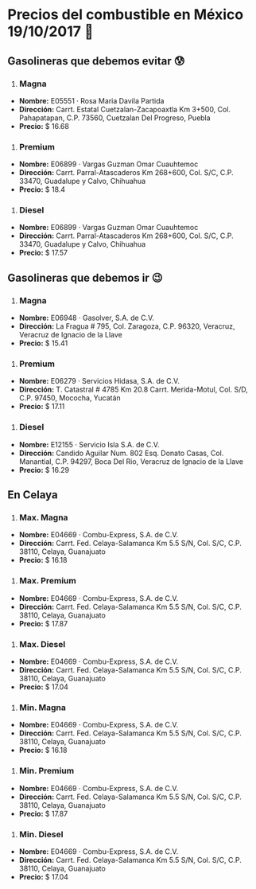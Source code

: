 # Precios del combustible en México 19/10/2017 :car:

## Gasolineras que debemos evitar :cold_sweat:
1. ### Magna
  * **Nombre:** E05551 · Rosa Maria Davila Partida
  * **Dirección:** Carrt. Estatal Cuetzalan-Zacapoaxtla Km 3+500, Col. Pahapatapan, C.P. 73560, Cuetzalan Del Progreso, Puebla
  * **Precio:** $ 16.68

1. ### Premium
  * **Nombre:** E06899 · Vargas Guzman Omar Cuauhtemoc
  * **Dirección:** Carrt. Parral-Atascaderos Km 268+600, Col. S/C, C.P. 33470, Guadalupe y Calvo, Chihuahua
  * **Precio:** $ 18.4

1. ### Diesel
  * **Nombre:** E06899 · Vargas Guzman Omar Cuauhtemoc
  * **Dirección:** Carrt. Parral-Atascaderos Km 268+600, Col. S/C, C.P. 33470, Guadalupe y Calvo, Chihuahua
  * **Precio:** $ 17.57


## Gasolineras que debemos ir :wink:
1. ### Magna
  * **Nombre:** E06948 · Gasolver, S.A. de C.V.
  * **Dirección:** La Fragua # 795, Col. Zaragoza, C.P. 96320, Veracruz, Veracruz de Ignacio de la Llave
  * **Precio:** $ 15.41

1. ### Premium
  * **Nombre:** E06279 · Servicios Hidasa, S.A. de C.V.
  * **Dirección:** T. Catastral # 4785 Km 20.8 Carrt. Merida-Motul, Col. S/D, C.P. 97450, Mococha, Yucatán
  * **Precio:** $ 17.11

1. ### Diesel
  * **Nombre:** E12155 · Servicio Isla S.A. de C.V.
  * **Dirección:** Candido Aguilar Num. 802 Esq. Donato Casas, Col. Manantial, C.P. 94297, Boca Del Rio, Veracruz de Ignacio de la Llave
  * **Precio:** $ 16.29


## En Celaya
1. ### Max. Magna
  * **Nombre:** E04669 · Combu-Express, S.A. de C.V.
  * **Dirección:** Carrt. Fed. Celaya-Salamanca Km 5.5 S/N, Col. S/C, C.P. 38110, Celaya, Guanajuato
  * **Precio:** $ 16.18

1. ### Max. Premium
  * **Nombre:** E04669 · Combu-Express, S.A. de C.V.
  * **Dirección:** Carrt. Fed. Celaya-Salamanca Km 5.5 S/N, Col. S/C, C.P. 38110, Celaya, Guanajuato
  * **Precio:** $ 17.87

1. ### Max. Diesel
  * **Nombre:** E04669 · Combu-Express, S.A. de C.V.
  * **Dirección:** Carrt. Fed. Celaya-Salamanca Km 5.5 S/N, Col. S/C, C.P. 38110, Celaya, Guanajuato
  * **Precio:** $ 17.04
1. ### Min. Magna
  * **Nombre:** E04669 · Combu-Express, S.A. de C.V.
  * **Dirección:** Carrt. Fed. Celaya-Salamanca Km 5.5 S/N, Col. S/C, C.P. 38110, Celaya, Guanajuato
  * **Precio:** $ 16.18

1. ### Min. Premium
  * **Nombre:** E04669 · Combu-Express, S.A. de C.V.
  * **Dirección:** Carrt. Fed. Celaya-Salamanca Km 5.5 S/N, Col. S/C, C.P. 38110, Celaya, Guanajuato
  * **Precio:** $ 17.87

1. ### Min. Diesel
  * **Nombre:** E04669 · Combu-Express, S.A. de C.V.
  * **Dirección:** Carrt. Fed. Celaya-Salamanca Km 5.5 S/N, Col. S/C, C.P. 38110, Celaya, Guanajuato
  * **Precio:** $ 17.04
